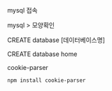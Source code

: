 mysql 접속

mysql > 모양확인

CREATE database [데이터베이스명]

CREATE database home


cookie-parser

```
npm install cookie-parser
```